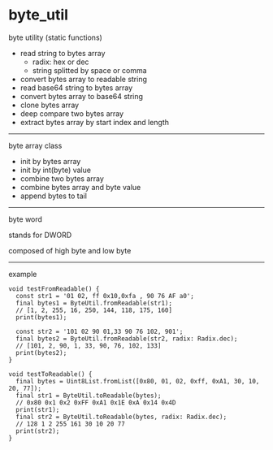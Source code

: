 # byte_util


byte utility (static functions)

* read string to bytes array
  * radix: hex or dec
  * string splitted by space or comma
* convert bytes array to readable string
* read base64 string to bytes array
* convert bytes array to base64 string
* clone bytes array
* deep compare two bytes array
* extract bytes array by start index and length

------
byte array class

* init by bytes array
* init by int(byte) value
* combine two bytes array
* combine bytes array and byte value
* append bytes to tail
  
------
byte word

stands for DWORD

composed of high byte and low byte

------
example

```
void testFromReadable() {
  const str1 = '01 02, ff 0x10,0xfa , 90 76 AF a0';
  final bytes1 = ByteUtil.fromReadable(str1);
  // [1, 2, 255, 16, 250, 144, 118, 175, 160]
  print(bytes1);

  const str2 = '101 02 90 01,33 90 76 102, 901';
  final bytes2 = ByteUtil.fromReadable(str2, radix: Radix.dec);
  // [101, 2, 90, 1, 33, 90, 76, 102, 133]
  print(bytes2);
}

void testToReadable() {
  final bytes = Uint8List.fromList([0x80, 01, 02, 0xff, 0xA1, 30, 10, 20, 77]);
  final str1 = ByteUtil.toReadable(bytes);
  // 0x80 0x1 0x2 0xFF 0xA1 0x1E 0xA 0x14 0x4D
  print(str1);
  final str2 = ByteUtil.toReadable(bytes, radix: Radix.dec);
  // 128 1 2 255 161 30 10 20 77
  print(str2);
}


```
